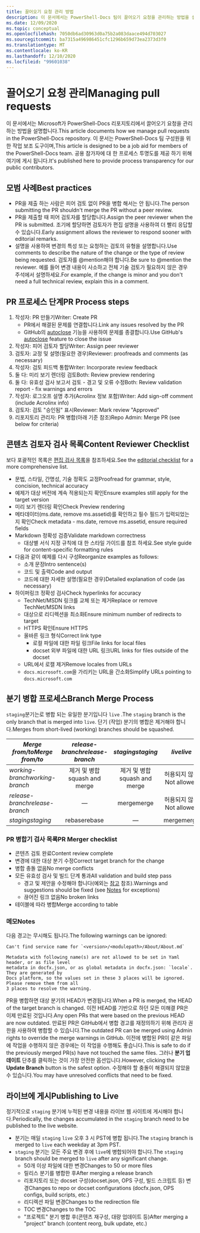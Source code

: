 ```yaml
---
title: 끌어오기 요청 관리 방법
description: 이 문서에서는 PowerShell-Docs 팀이 끌어오기 요청을 관리하는 방법을 설명합니다.
ms.date: 12/09/2020
ms.topic: conceptual
ms.openlocfilehash: 7050db6ad30963d0a75b2a083daace494d703027
ms.sourcegitcommit: ba7315a496986451cfc1296b659d73ea2373d3f0
ms.translationtype: MT
ms.contentlocale: ko-KR
ms.lasthandoff: 12/10/2020
ms.locfileid: "99601038"
---
```

# <a name="managing-pull-requests"></a><span data-ttu-id="529fe-103">끌어오기 요청 관리</span><span class="sxs-lookup"><span data-stu-id="529fe-103">Managing pull requests</span></span>

<span data-ttu-id="529fe-104">이 문서에서는 Microsoft가 PowerShell-Docs 리포지토리에서 끌어오기 요청을 관리하는 방법을 설명합니다.</span><span class="sxs-lookup"><span data-stu-id="529fe-104">This article documents how we manage pull requests in the PowerShell-Docs repository.</span></span> <span data-ttu-id="529fe-105">이 문서는 PowerShell-Docs 팀 구성원을 위한 작업 보조 도구이며,</span><span class="sxs-lookup"><span data-stu-id="529fe-105">This article is designed to be a job aid for members of the PowerShell-Docs team.</span></span> <span data-ttu-id="529fe-106">공용 참가자에 대 한 프로세스 투명도를 제공 하기 위해 여기에 게시 됩니다.</span><span class="sxs-lookup"><span data-stu-id="529fe-106">It's published here to provide process transparency for our public contributors.</span></span>

## <a name="best-practices"></a><span data-ttu-id="529fe-107">모범 사례</span><span class="sxs-lookup"><span data-stu-id="529fe-107">Best practices</span></span>

- <span data-ttu-id="529fe-108">PR을 제출 하는 사람은 피어 검토 없이 PR을 병합 해서는 안 됩니다.</span><span class="sxs-lookup"><span data-stu-id="529fe-108">The person submitting the PR shouldn't merge the PR without a peer review.</span></span>
- <span data-ttu-id="529fe-109">PR을 제출할 때 피어 검토자를 할당합니다.</span><span class="sxs-lookup"><span data-stu-id="529fe-109">Assign the peer reviewer when the PR is submitted.</span></span> <span data-ttu-id="529fe-110">조기에 할당하면 검토자가 편집 설명을 사용하여 더 빨리 응답할 수 있습니다.</span><span class="sxs-lookup"><span data-stu-id="529fe-110">Early assignment allows the reviewer to respond sooner with editorial remarks.</span></span>
- <span data-ttu-id="529fe-111">설명을 사용하여 변경의 특성 또는 요청하는 검토의 유형을 설명합니다.</span><span class="sxs-lookup"><span data-stu-id="529fe-111">Use comments to describe the nature of the change or the type of review being requested.</span></span> <span data-ttu-id="529fe-112">검토자를 @mention해야 합니다.</span><span class="sxs-lookup"><span data-stu-id="529fe-112">Be sure to @mention the reviewer.</span></span> <span data-ttu-id="529fe-113">예를 들어 변경 내용이 사소하고 전체 기술 검토가 필요하지 않은 경우 주석에서 설명하세요.</span><span class="sxs-lookup"><span data-stu-id="529fe-113">For example, if the change is minor and you don't need a full technical review, explain this in a comment.</span></span>

## <a name="pr-process-steps"></a><span data-ttu-id="529fe-114">PR 프로세스 단계</span><span class="sxs-lookup"><span data-stu-id="529fe-114">PR Process steps</span></span>

1. <span data-ttu-id="529fe-115">작성자: PR 만들기</span><span class="sxs-lookup"><span data-stu-id="529fe-115">Writer: Create PR</span></span>
   - <span data-ttu-id="529fe-116">PR에서 해결된 문제를 연결합니다.</span><span class="sxs-lookup"><span data-stu-id="529fe-116">Link any issues resolved by the PR</span></span>
   - <span data-ttu-id="529fe-117">GitHub의 [autoclose](https://help.github.com/en/articles/closing-issues-using-keywords) 기능을 사용하여 문제를 종결합니다.</span><span class="sxs-lookup"><span data-stu-id="529fe-117">Use GitHub's [autoclose](https://help.github.com/en/articles/closing-issues-using-keywords) feature to close the issue</span></span>
1. <span data-ttu-id="529fe-118">작성자: 피어 검토자 할당</span><span class="sxs-lookup"><span data-stu-id="529fe-118">Writer: Assign peer reviewer</span></span>
1. <span data-ttu-id="529fe-119">검토자: 교정 및 설명(필요한 경우)</span><span class="sxs-lookup"><span data-stu-id="529fe-119">Reviewer: proofreads and comments (as necessary)</span></span>
1. <span data-ttu-id="529fe-120">작성자: 검토 피드백 통합</span><span class="sxs-lookup"><span data-stu-id="529fe-120">Writer: Incorporate review feedback</span></span>
1. <span data-ttu-id="529fe-121">둘 다: 미리 보기 렌더링 검토</span><span class="sxs-lookup"><span data-stu-id="529fe-121">Both: Review preview rendering</span></span>
1. <span data-ttu-id="529fe-122">둘 다: 유효성 검사 보고서 검토 - 경고 및 오류 수정</span><span class="sxs-lookup"><span data-stu-id="529fe-122">Both: Review validation report - fix warnings and errors</span></span>
1. <span data-ttu-id="529fe-123">작성자: 로그오프 설명 추가(Acrolinx 정보 포함)</span><span class="sxs-lookup"><span data-stu-id="529fe-123">Writer: Add sign-off comment (include Acrolinx info)</span></span>
1. <span data-ttu-id="529fe-124">검토자: 검토 "승인됨" 표시</span><span class="sxs-lookup"><span data-stu-id="529fe-124">Reviewer: Mark review "Approved"</span></span>
1. <span data-ttu-id="529fe-125">리포지토리 관리자: PR 병합(아래 기준 참조)</span><span class="sxs-lookup"><span data-stu-id="529fe-125">Repo Admin: Merge PR (see below for criteria)</span></span>

## <a name="content-reviewer-checklist"></a><span data-ttu-id="529fe-126">콘텐츠 검토자 검사 목록</span><span class="sxs-lookup"><span data-stu-id="529fe-126">Content Reviewer Checklist</span></span>

<span data-ttu-id="529fe-127">보다 포괄적인 목록은 [편집 검사 목록](editorial-checklist.md)을 참조하세요.</span><span class="sxs-lookup"><span data-stu-id="529fe-127">See the [editorial checklist](editorial-checklist.md) for a more comprehensive list.</span></span>

- <span data-ttu-id="529fe-128">문법, 스타일, 간명성, 기술 정확도 교정</span><span class="sxs-lookup"><span data-stu-id="529fe-128">Proofread for grammar, style, concision, technical accuracy</span></span>
- <span data-ttu-id="529fe-129">예제가 대상 버전에 계속 적용되는지 확인</span><span class="sxs-lookup"><span data-stu-id="529fe-129">Ensure examples still apply for the target version</span></span>
- <span data-ttu-id="529fe-130">미리 보기 렌더링 확인</span><span class="sxs-lookup"><span data-stu-id="529fe-130">Check Preview rendering</span></span>
- <span data-ttu-id="529fe-131">메타데이터(ms.date, remove ms.assetid)를 확인하고 필수 필드가 입력되었는지 확인</span><span class="sxs-lookup"><span data-stu-id="529fe-131">Check metadata - ms.date, remove ms.assetid, ensure required fields</span></span>
- <span data-ttu-id="529fe-132">Markdown 정확성 검증</span><span class="sxs-lookup"><span data-stu-id="529fe-132">Validate markdown correctness</span></span>
  - <span data-ttu-id="529fe-133">대상별 서식 지정 규칙에 대 한 스타일 가이드를 참조 하세요.</span><span class="sxs-lookup"><span data-stu-id="529fe-133">See style guide for content-specific formatting rules</span></span>
- <span data-ttu-id="529fe-134">다음과 같이 예제를 다시 구성</span><span class="sxs-lookup"><span data-stu-id="529fe-134">Reorganize examples as follows:</span></span>
  - <span data-ttu-id="529fe-135">소개 문장</span><span class="sxs-lookup"><span data-stu-id="529fe-135">Intro sentence(s)</span></span>
  - <span data-ttu-id="529fe-136">코드 및 출력</span><span class="sxs-lookup"><span data-stu-id="529fe-136">Code and output</span></span>
  - <span data-ttu-id="529fe-137">코드에 대한 자세한 설명(필요한 경우)</span><span class="sxs-lookup"><span data-stu-id="529fe-137">Detailed explanation of code (as necessary)</span></span>
- <span data-ttu-id="529fe-138">하이퍼링크 정확성 검사</span><span class="sxs-lookup"><span data-stu-id="529fe-138">Check hyperlinks for accuracy</span></span>
  - <span data-ttu-id="529fe-139">TechNet/MSDN 링크를 교체 또는 제거</span><span class="sxs-lookup"><span data-stu-id="529fe-139">Replace or remove TechNet/MSDN links</span></span>
  - <span data-ttu-id="529fe-140">대상으로 리디렉션을 최소화</span><span class="sxs-lookup"><span data-stu-id="529fe-140">Ensure minimum number of redirects to target</span></span>
  - <span data-ttu-id="529fe-141">HTTPS 확인</span><span class="sxs-lookup"><span data-stu-id="529fe-141">Ensure HTTPS</span></span>
  - <span data-ttu-id="529fe-142">올바른 링크 형식</span><span class="sxs-lookup"><span data-stu-id="529fe-142">Correct link type</span></span>
    - <span data-ttu-id="529fe-143">로컬 파일에 대한 파일 링크</span><span class="sxs-lookup"><span data-stu-id="529fe-143">File links for local files</span></span>
    - <span data-ttu-id="529fe-144">docset 외부 파일에 대한 URL 링크</span><span class="sxs-lookup"><span data-stu-id="529fe-144">URL links for files outside of the docset</span></span>
  - <span data-ttu-id="529fe-145">URL에서 로캘 제거</span><span class="sxs-lookup"><span data-stu-id="529fe-145">Remove locales from URLs</span></span>
  - <span data-ttu-id="529fe-146">`docs.microsoft.com`을 가리키는 URL을 간소화</span><span class="sxs-lookup"><span data-stu-id="529fe-146">Simplify URLs pointing to `docs.microsoft.com`</span></span>

## <a name="branch-merge-process"></a><span data-ttu-id="529fe-147">분기 병합 프로세스</span><span class="sxs-lookup"><span data-stu-id="529fe-147">Branch Merge Process</span></span>

<span data-ttu-id="529fe-148">`staging`분기는로 병합 되는 유일한 분기입니다 `live` .</span><span class="sxs-lookup"><span data-stu-id="529fe-148">The `staging` branch is the only branch that is merged into `live`.</span></span> <span data-ttu-id="529fe-149">단기 (작업) 분기의 병합은 제거해야 합니다.</span><span class="sxs-lookup"><span data-stu-id="529fe-149">Merges from short-lived (working) branches should be squashed.</span></span>

| <span data-ttu-id="529fe-150">*Merge from/to*</span><span class="sxs-lookup"><span data-stu-id="529fe-150">*Merge from/to*</span></span>  | <span data-ttu-id="529fe-151">*release-branch*</span><span class="sxs-lookup"><span data-stu-id="529fe-151">*release-branch*</span></span> | <span data-ttu-id="529fe-152">*staging*</span><span class="sxs-lookup"><span data-stu-id="529fe-152">*staging*</span></span>        | <span data-ttu-id="529fe-153">*live*</span><span class="sxs-lookup"><span data-stu-id="529fe-153">*live*</span></span>      |
| ---------------- |:----------------:|:----------------:|:-----------:|
| <span data-ttu-id="529fe-154">*working-branch*</span><span class="sxs-lookup"><span data-stu-id="529fe-154">*working-branch*</span></span> | <span data-ttu-id="529fe-155">제거 및 병합</span><span class="sxs-lookup"><span data-stu-id="529fe-155">squash and merge</span></span> | <span data-ttu-id="529fe-156">제거 및 병합</span><span class="sxs-lookup"><span data-stu-id="529fe-156">squash and merge</span></span> | <span data-ttu-id="529fe-157">허용되지 않음</span><span class="sxs-lookup"><span data-stu-id="529fe-157">Not allowed</span></span> |
| <span data-ttu-id="529fe-158">*release-branch*</span><span class="sxs-lookup"><span data-stu-id="529fe-158">*release-branch*</span></span> | &mdash;          | <span data-ttu-id="529fe-159">merge</span><span class="sxs-lookup"><span data-stu-id="529fe-159">merge</span></span>            | <span data-ttu-id="529fe-160">허용되지 않음</span><span class="sxs-lookup"><span data-stu-id="529fe-160">Not allowed</span></span> |
| <span data-ttu-id="529fe-161">*staging*</span><span class="sxs-lookup"><span data-stu-id="529fe-161">*staging*</span></span>        | <span data-ttu-id="529fe-162">rebase</span><span class="sxs-lookup"><span data-stu-id="529fe-162">rebase</span></span>           | &mdash;          | <span data-ttu-id="529fe-163">merge</span><span class="sxs-lookup"><span data-stu-id="529fe-163">merge</span></span>       |

### <a name="pr-merger-checklist"></a><span data-ttu-id="529fe-164">PR 병합기 검사 목록</span><span class="sxs-lookup"><span data-stu-id="529fe-164">PR Merger checklist</span></span>

- <span data-ttu-id="529fe-165">콘텐츠 검토 완료</span><span class="sxs-lookup"><span data-stu-id="529fe-165">Content review complete</span></span>
- <span data-ttu-id="529fe-166">변경에 대한 대상 분기 수정</span><span class="sxs-lookup"><span data-stu-id="529fe-166">Correct target branch for the change</span></span>
- <span data-ttu-id="529fe-167">병합 충돌 없음</span><span class="sxs-lookup"><span data-stu-id="529fe-167">No merge conflicts</span></span>
- <span data-ttu-id="529fe-168">모든 유효성 검사 및 빌드 단계 통과</span><span class="sxs-lookup"><span data-stu-id="529fe-168">All validation and build step pass</span></span>
  - <span data-ttu-id="529fe-169">경고 및 제안을 수정해야 합니다(예외는 [참고](#notes) 참조).</span><span class="sxs-lookup"><span data-stu-id="529fe-169">Warnings and suggestions should be fixed (see [Notes](#notes) for exceptions)</span></span>
  - <span data-ttu-id="529fe-170">끊어진 링크 없음</span><span class="sxs-lookup"><span data-stu-id="529fe-170">No broken links</span></span>
- <span data-ttu-id="529fe-171">테이블에 따라 병합</span><span class="sxs-lookup"><span data-stu-id="529fe-171">Merge according to table</span></span>

### <a name="notes"></a><span data-ttu-id="529fe-172">메모</span><span class="sxs-lookup"><span data-stu-id="529fe-172">Notes</span></span>

<span data-ttu-id="529fe-173">다음 경고는 무시해도 됩니다.</span><span class="sxs-lookup"><span data-stu-id="529fe-173">The following warnings can be ignored:</span></span>

```
Can't find service name for `<version>/<modulepath>/About/About.md`
```

```
Metadata with following name(s) are not allowed to be set in Yaml header, or as file level
metadata in docfx.json, or as global metadata in docfx.json: `locale`. They are generated by
Docs platform, so the values set in these 3 places will be ignored. Please remove them from all
3 places to resolve the warning.
```

<span data-ttu-id="529fe-174">PR을 병합하면 대상 분기의 HEAD가 변경됩니다.</span><span class="sxs-lookup"><span data-stu-id="529fe-174">When a PR is merged, the HEAD of the target branch is changed.</span></span> <span data-ttu-id="529fe-175">이전 HEAD를 기반으로 하던 모든 미해결 PR은 이제 만료된 것입니다.</span><span class="sxs-lookup"><span data-stu-id="529fe-175">Any open PRs that were based on the previous HEAD are now outdated.</span></span> <span data-ttu-id="529fe-176">만료된 PR은 GitHub에서 병합 경고를 재정의하기 위해 관리자 권한을 사용하여 병합할 수 있습니다.</span><span class="sxs-lookup"><span data-stu-id="529fe-176">The outdated PR can be merged using Admin rights to override the merge warnings in GitHub.</span></span> <span data-ttu-id="529fe-177">이전에 병합된 PR이 같은 파일에 작업을 수행하지 않은 경우에는 이 작업을 수행해도 좋습니다.</span><span class="sxs-lookup"><span data-stu-id="529fe-177">This is safe to do if the previously merged PR(s) have not touched the same files.</span></span> <span data-ttu-id="529fe-178">그러나 **분기 업데이트** 단추를 클릭하는 것이 가장 안전한 옵션입니다.</span><span class="sxs-lookup"><span data-stu-id="529fe-178">However, clicking the **Update Branch** button is the safest option.</span></span> <span data-ttu-id="529fe-179">수정해야 할 충돌이 해결되지 않았을 수 있습니다.</span><span class="sxs-lookup"><span data-stu-id="529fe-179">You may have unresolved conflicts that need to be fixed.</span></span>

## <a name="publishing-to-live"></a><span data-ttu-id="529fe-180">라이브에 게시</span><span class="sxs-lookup"><span data-stu-id="529fe-180">Publishing to Live</span></span>

<span data-ttu-id="529fe-181">정기적으로 `staging` 분기에 누적된 변경 내용을 라이브 웹 사이트에 게시해야 합니다.</span><span class="sxs-lookup"><span data-stu-id="529fe-181">Periodically, the changes accumulated in the `staging` branch need to be published to the live website.</span></span>

- <span data-ttu-id="529fe-182">분기는 매일 `staging` `live` 오후 3 시 PST에 병합 됩니다.</span><span class="sxs-lookup"><span data-stu-id="529fe-182">The `staging` branch is merged to `live` each weekday at 3pm PST.</span></span>
- <span data-ttu-id="529fe-183">`staging` 분기는 모든 주요 변경 후에 `live`에 병합되어야 합니다.</span><span class="sxs-lookup"><span data-stu-id="529fe-183">The `staging` branch should be merged to `live` after any significant change.</span></span>
  - <span data-ttu-id="529fe-184">50개 이상 파일에 대한 변경</span><span class="sxs-lookup"><span data-stu-id="529fe-184">Changes to 50 or more files</span></span>
  - <span data-ttu-id="529fe-185">릴리스 분기를 병합한 후</span><span class="sxs-lookup"><span data-stu-id="529fe-185">After merging a release branch</span></span>
  - <span data-ttu-id="529fe-186">리포지토리 또는 docset 구성(docset.json, OPS 구성, 빌드 스크립트 등) 변경</span><span class="sxs-lookup"><span data-stu-id="529fe-186">Changes to repo or docset configurations (docfx.json, OPS configs, build scripts, etc.)</span></span>
  - <span data-ttu-id="529fe-187">리디렉션 파일 변경</span><span class="sxs-lookup"><span data-stu-id="529fe-187">Changes to the redirection file</span></span>
  - <span data-ttu-id="529fe-188">TOC 변경</span><span class="sxs-lookup"><span data-stu-id="529fe-188">Changes to the TOC</span></span>
  - <span data-ttu-id="529fe-189">"프로젝트" 분기 병합 후(콘텐츠 재구성, 대량 업데이트 등)</span><span class="sxs-lookup"><span data-stu-id="529fe-189">After merging a "project" branch (content reorg, bulk update, etc.)</span></span>
